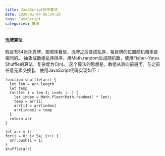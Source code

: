```yaml
---
title: JavaScript排序算法
date: 2020-01-04 08:34:20
tags: JavaScript
categories: 算法
---
```

#### 洗牌算法

假设有54张扑克牌，按顺序叠放，洗牌之后变成乱序，每张牌的位置随机概率是相同的。
抽象成数组乱序排序，用Math.random生成随机数，使用Fisher–Yates Shuffle的算法，复杂度为O(n)。
这个算法的思想是，数组从后向前遍历，与之前任意元素交换。
使用JavaScript代码实现如下：

```
function shuffle(arr) {
  let len = arr.length
  let temp
  for(let i = len-1; i>=0; i--) {
    let index = Math.floor(Math.random() * len);
    temp = arr[i]
    arr[i] = arr[index]
    arr[index] = temp
  }
  return arr
}

let arr = []
for(i = 0; i< 54; i++) {
  arr.push(i + 1)
}
shuffle(arr)
```